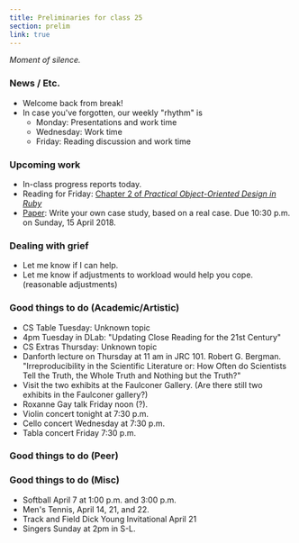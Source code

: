 ```yaml
---
title: Preliminaries for class 25
section: prelim
link: true
---
```

_Moment of silence._

### News / Etc.

* Welcome back from break!
* In case you've forgotten, our weekly "rhythm" is
    * Monday: Presentations and work time
    * Wednesday: Work time
    * Friday: Reading discussion and work time

### Upcoming work

* In-class progress reports today.
* Reading for Friday: [Chapter 2 of _Practical Object-Oriented
  Design in Ruby_](../readings/poodr02)
* [Paper](../assignments/paper): Write your own case study, based on a 
  real case.  Due 10:30 p.m. on Sunday, 15 April 2018.

### Dealing with grief

* Let me know if I can help.
* Let me know if adjustments to workload would help you cope.
  (reasonable adjustments)

### Good things to do (Academic/Artistic)

* CS Table Tuesday: Unknown topic
* 4pm Tuesday in DLab: "Updating Close Reading for the 21st Century"
* CS Extras Thursday: Unknown topic
* Danforth lecture on Thursday at 11 am in JRC 101.  Robert G. Bergman.
  "Irreproducibility in the Scientific Literature or: How Often do Scientists Tell the Truth, the Whole Truth and Nothing but the Truth?"
* Visit the two exhibits at the Faulconer Gallery.  (Are there still two
  exhibits in the Faulconer gallery?)
* Roxanne Gay talk Friday noon (?).
* Violin concert tonight at 7:30 p.m.
* Cello concert Wednesday at 7:30 p.m.
* Tabla concert Friday 7:30 p.m.

### Good things to do (Peer)

### Good things to do (Misc)

* Softball April 7 at 1:00 p.m. and 3:00 p.m.
* Men's Tennis, April 14, 21, and 22.
* Track and Field Dick Young Invitational April 21
* Singers Sunday at 2pm in S-L.

